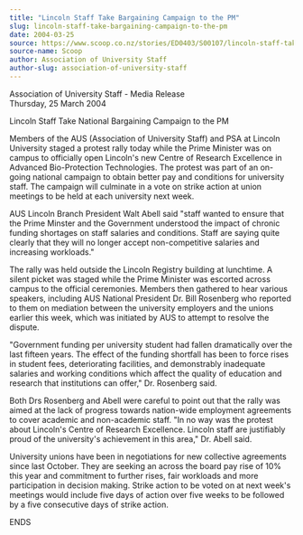 ```yaml
---
title: "Lincoln Staff Take Bargaining Campaign to the PM"
slug: lincoln-staff-take-bargaining-campaign-to-the-pm
date: 2004-03-25
source: https://www.scoop.co.nz/stories/ED0403/S00107/lincoln-staff-take-bargaining-campaign-to-the-pm.htm
source-name: Scoop
author: Association of University Staff
author-slug: association-of-university-staff
---
```


<p>Association of University Staff - Media
Release<br>Thursday, 25 March 2004</p>

<p>Lincoln Staff Take
National Bargaining Campaign to the PM</p>

<p>Members of the AUS
(Association of University Staff) and PSA at Lincoln
University staged a protest rally today while the Prime
Minister was on campus to officially open Lincoln's new
Centre of Research Excellence in Advanced Bio-Protection
Technologies.  The protest was part of an on-going national
campaign to obtain better pay and conditions for university
staff.  The campaign will culminate in a vote on strike
action at union meetings to be held at each university next
week.<p>

<p>AUS Lincoln Branch President Walt Abell said "staff
wanted to ensure that the Prime Minster and the Government
understood the impact of chronic funding shortages on staff
salaries and conditions.  Staff are saying quite clearly
that they will no longer accept non-competitive salaries and
increasing workloads."</p>

<p>The rally was held outside the
Lincoln Registry building at lunchtime. A silent picket was
staged while the Prime Minister was escorted across campus
to the official ceremonies.  Members then gathered to hear
various speakers, including AUS National President Dr. Bill
Rosenberg who reported to them on mediation between the
university employers and the unions earlier this week, which
was initiated by AUS to attempt to resolve the
dispute.</p>

<p>"Government funding per university student had
fallen dramatically over the last fifteen years. The effect
of the funding shortfall has been to force rises in student
fees, deteriorating facilities, and demonstrably inadequate
salaries and working conditions which affect the quality of
education and research that institutions can offer," Dr.
Rosenberg said.<p>
<p>Both Drs Rosenberg and Abell were careful
to point out that the rally was aimed at the lack of
progress towards nation-wide employment agreements to cover
academic and non-academic staff.  "In no way was the protest
about Lincoln's Centre of Research Excellence.  Lincoln
staff are justifiably proud of the university's achievement
in this area," Dr. Abell said.<p>

<p>University unions have
been in negotiations for new collective agreements since
last October.  They are seeking an across the board pay rise
of 10% this year and commitment to further rises, fair
workloads and more participation in decision making.  Strike
action to be voted on at next week's meetings would include
five days of action over five weeks to be followed by a five
consecutive days of strike action.</p>

<p>ENDS</p>

<p></p>

<p></p>




<!--


